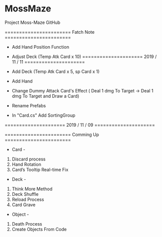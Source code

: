 # MossMaze
Project Moss-Maze GitHub

======================= Fatch Note =======================

- Add Hand Position Function
- Adjust Deck (Temp Atk Card x 10)
===================== 2019 / 11 / 11 =====================

- Add Deck (Temp Atk Card x 5, sp Card x 1)
- Add Hand 
- Change Dummy Attack Card's Effect
( Deal 1 dmg To Target -> Deal 1 dmg To Target and Draw a Card)
- Rename Prefabs
- In "Card.cs" Add SortingGroup

===================== 2019 / 11 / 09 =====================


======================= Comming Up =======================

- Card -
1. Discard process
2. Hand Rotation
3. Card’s Tooltip Real-time Fix
- Deck -
1. Think More Method
2. Deck Shuffle
3. Reload Process
4. Card Grave
- Object -
1. Death Process
2. Create Objects From Code
